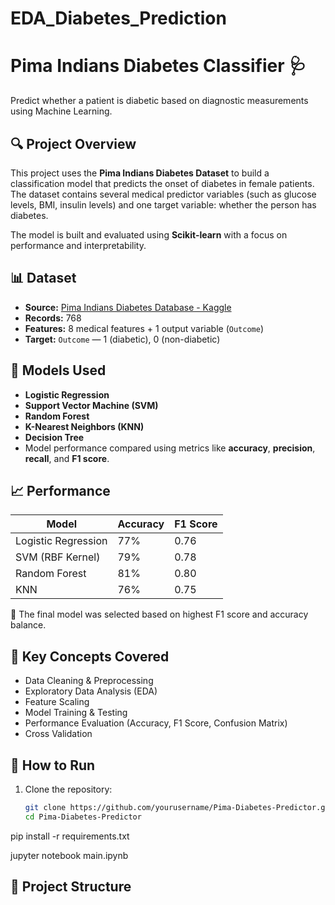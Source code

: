 # EDA_Diabetes_Prediction

# Pima Indians Diabetes Classifier 🩺

Predict whether a patient is diabetic based on diagnostic measurements using Machine Learning.

## 🔍 Project Overview

This project uses the **Pima Indians Diabetes Dataset** to build a classification model that predicts the onset of diabetes in female patients. The dataset contains several medical predictor variables (such as glucose levels, BMI, insulin levels) and one target variable: whether the person has diabetes.

The model is built and evaluated using **Scikit-learn** with a focus on performance and interpretability.

## 📊 Dataset

- **Source:** [Pima Indians Diabetes Database - Kaggle](https://www.kaggle.com/datasets/uciml/pima-indians-diabetes-database)
- **Records:** 768
- **Features:** 8 medical features + 1 output variable (`Outcome`)
- **Target:** `Outcome` — 1 (diabetic), 0 (non-diabetic)

## 🧠 Models Used

- **Logistic Regression**
- **Support Vector Machine (SVM)**
- **Random Forest**
- **K-Nearest Neighbors (KNN)**
- **Decision Tree**
- Model performance compared using metrics like **accuracy**, **precision**, **recall**, and **F1 score**.

## 📈 Performance

| Model              | Accuracy | F1 Score |
|-------------------|----------|----------|
| Logistic Regression | 77%      | 0.76     |
| SVM (RBF Kernel)   | 79%      | 0.78     |
| Random Forest      | 81%      | 0.80     |
| KNN                | 76%      | 0.75     |

📌 The final model was selected based on highest F1 score and accuracy balance.


## 📌 Key Concepts Covered

- Data Cleaning & Preprocessing
- Exploratory Data Analysis (EDA)
- Feature Scaling
- Model Training & Testing
- Performance Evaluation (Accuracy, F1 Score, Confusion Matrix)
- Cross Validation

## 🔧 How to Run

1. Clone the repository:
   ```bash
   git clone https://github.com/yourusername/Pima-Diabetes-Predictor.git
   cd Pima-Diabetes-Predictor
pip install -r requirements.txt

jupyter notebook main.ipynb


## 📂 Project Structure

